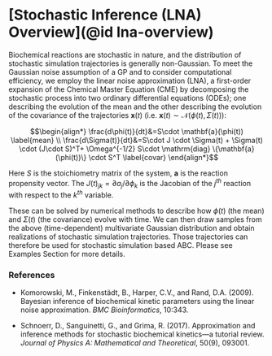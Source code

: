 # [Stochastic Inference (LNA) Overview](@id lna-overview)

Biochemical reactions are stochastic in nature, and the distribution of stochastic simulation trajectories is generally non-Gaussian. To meet the Gaussian noise assumption of a GP and to consider computational efficiency, we employ the linear noise approximation (LNA), a first-order expansion of the Chemical Master Equation (CME) by decomposing the stochastic process into two ordinary differential equations (ODEs); one describing the evolution of the mean and the other describing the evolution of the covariance of the trajectories $\textbf{x}(t)$ (i.e. $\mathbf{x}(t)\sim \mathcal{N}(\phi(t),\Sigma(t))$):

```math
\begin{align*}
\frac{d\phi(t)}{dt}&=S\cdot \mathbf{a}(\phi(t)) \label{mean} \\
\frac{d\Sigma(t)}{dt}&=S\cdot J \cdot \Sigma(t) + \Sigma(t) \cdot (J\cdot S)^T+
\Omega^{-1/2} S\cdot \mathrm{diag} \{\mathbf{a}(\phi(t))\} \cdot S^T \label{covar}
\end{align*}
```

Here $S$ is the stoichiometry matrix of the system, $\textbf{a}$ is the reaction propensity vector. The $J(t)_{jk}=\partial a_j/\partial \phi_k$ is the Jacobian of the $j^{th}$ reaction with respect to the $k^{th}$ variable.

These can be solved by numerical methods to describe how $\phi(t)$ (the mean) and $\Sigma(t)$ (the covariance) evolve with time. We can then draw samples from the above (time-dependent) multivariate Gaussian distribution and obtain realizations of stochastic simulation trajectories. Those trajectories can therefore be used for stochastic simulation based ABC. Please see Examples Section for more details.


### References

- Komorowski, M., Finkenstädt, B., Harper, C.V., and Rand, D.A. (2009). Bayesian inference of biochemical kinetic parameters using the linear noise approximation. *BMC Bioinformatics*, 10:343.

- Schnoerr, D., Sanguinetti, G., and Grima, R. (2017). Approximation and inference methods for stochastic biochemical kinetics—a tutorial review. *Journal of Physics A: Mathematical and Theoretical*, 50(9), 093001.
